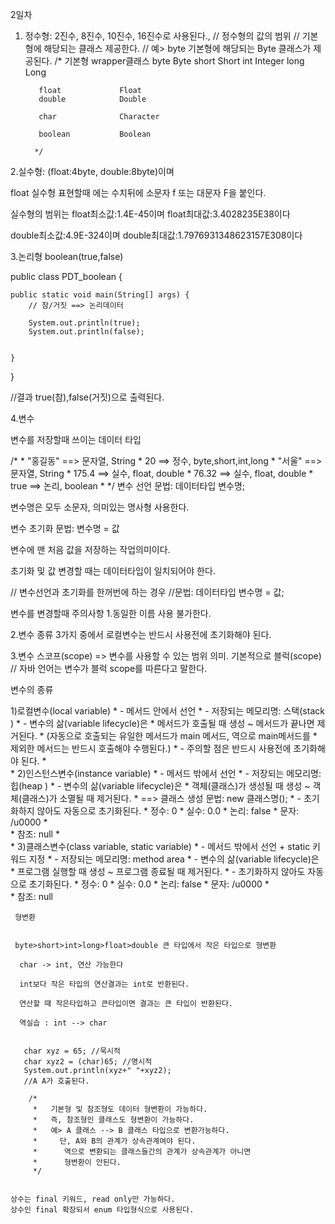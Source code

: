 2일차

1. 정수형: 2진수, 8진수, 10진수, 16진수로 사용된다., 
// 정수형의 값의 범위
		// 기본형에 해당되는 클래스 제공한다.
		// 예> byte 기본형에 해당되는 Byte 클래스가 제공된다.
		/*
		    기본형				wrapper클래스
		  byte			    Byte
		  short	            Short
		  int 				Integer
		  long				Long
		  
		  float			    Float
		  double            Double
		  
		  char				Character
		  
		  boolean	        Boolean
		  
		 */
     
     
 2.실수형:  (float:4byte, double:8byte)이며
 
 float 실수형 표현할때 에는 수치뒤에 소문자 f 또는 대문자 F을 붙인다.
 
 
 실수형의 범위는
float최소값:1.4E-45이며
float최대값:3.4028235E38이다

double최소값:4.9E-324이며
double최대값:1.7976931348623157E308이다


3.논리형 boolean(true,false)

public class PDT_boolean {

	public static void main(String[] args) {
		// 참/거짓 ==> 논리데이터
		
		System.out.println(true);
		System.out.println(false);
		
		
	}

}

//결과 true(참),false(거짓)으로 출력된다.


4.변수

변수를 저장할때 쓰이는 데이터 타입

/*
		 *   "홍길동" ==> 문자열, String
		 *   20     ==> 정수, byte,short,int,long
		 *   "서울"  ==> 문자열, String
		 *   175.4  ==> 실수, float, double
		 *   76.32  ==> 실수, float, double
		 *   true   ==> 논리, boolean
		 * 
 */
 변수 선언
문법: 데이터타입 변수명;
 
 변수명은 모두 소문자, 의미있는 명사형 사용한다.
 
 변수 초기화
 문법: 변수명 = 값
 
 변수에 맨 처음 값을 저장하는 작업의미이다.
 
  
초기화 및 값 변경할 때는 데이터타입이 일치되어야 한다.
 
 
 // 변수선언과 초기화를 한꺼번에 하는 경우
 //문법: 데이터타입  변수명 = 값;
 
 변수를 변경할때 주의사항
 1.동일한 이름 사용 불가한다.
 
 2.변수 종류 3가지 중에서 로컬변수는 반드시 사용전에 초기화해야 된다.
 
 3.변수 스코프(scope) => 변수를 사용할 수 있는 범위 의미. 기본적으로 블럭(scope)
		// 자바 언어는 변수가 블럭 scope를 따른다고 말한다.
 
 변수의 종류
 
 1)로컬변수(local variable)
		 *    - 메서드 안에서 선언
		 *    - 저장되는 메모리명: 스택(stack )
		 *    - 변수의 삶(variable lifecycle)은 
		 *      메서드가 호출될 때 생성 ~ 메서드가 끝나면 제거된다.
		 *      (자동으로 호출되는 유일한 메서드가 main 메서드, 역으로 main메서드를
		 *      제외한 메서드는 반드시 호출해야 수행된다.)
		 *    - 주의할 점은 반드시 사용전에 초기화해야 된다.
		 *      
		 *   2)인스턴스변수(instance variable)
		 *    - 메서드 밖에서 선언
		 *    - 저장되는 메모리명: 힙(heap )
		 *    - 변수의 삶(variable lifecycle)은 
		 *      객체(클래스)가 생성될 때 생성 ~ 객체(클래스)가 소멸될 때 제거된다.
		 *     ==> 클래스 생성 문법:   new 클래스명();
		 *    - 초기화하지 않아도 자동으로 초기화된다.
		 *     정수: 0
		 *     실수: 0.0
		 *     논리: false
		 *     문자: /u0000
		 *     
		 *     참조: null
		 *     
		 *   3)클래스변수(class variable, static variable)
		 *    - 메서드 밖에서 선언 + static 키워드 지정
		 *    - 저장되는 메모리명: method area
		 *    - 변수의 삶(variable lifecycle)은 
		 *     프로그램 실행할 때 생성 ~ 프로그램 종료될 때 제거된다.
		 *    - 초기화하지 않아도 자동으로 초기화된다.
		 *     정수: 0
		 *     실수: 0.0
		 *     논리: false
		 *     문자: /u0000
		 *     
		 *     참조: null  
     
     형변환
     
     
     byte>short>int>long>float>double 큰 타입에서 작은 타입으로 형변환
     
      char -> int, 연산 가능한다
      
      int보다 작은 타입의 연산결과는 int로 반환된다.
     
      연산할 때 작은타입하고 큰타입이면 결과는 큰 타입이 반환된다.
      
      역실습 : int --> char
      
      
       char xyz = 65; //묵시적
	   char xyz2 = (char)65; //명시적
	   System.out.println(xyz+" "+xyz2);
	   //A A가 호출된다.
	   
		/*
		 *   기본형 및 참조형도 데이터 형변환이 가능하다.
		 *   즉, 참조형인 클래스도 형변환이 가능하다.
		 *   예> A 클래스 --> B 클래스 타입으로 변환가능하다.
		 *     단, A와 B의 관계가 상속관계여야 된다.
		 *      역으로 변환되는 클래스들간의 관계가 상속관계가 아니면
		 *      형변환이 안된다.
		 */
		 
		 
	상수는 final 키워드, read only만 가능하다.
	상수인 final 확장되서 enum 타입형식으로 사용된다.
	
	
	
	
     
